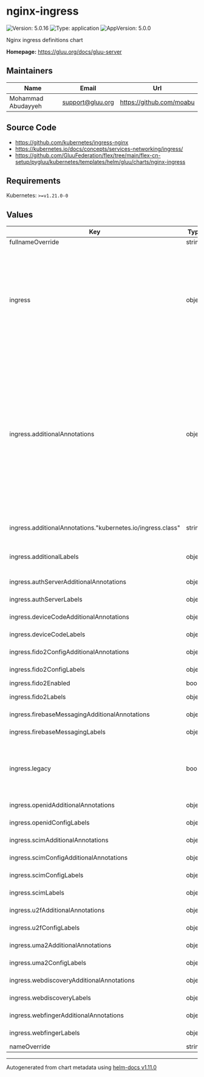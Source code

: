 # nginx-ingress

![Version: 5.0.16](https://img.shields.io/badge/Version-5.0.16-informational?style=flat-square) ![Type: application](https://img.shields.io/badge/Type-application-informational?style=flat-square) ![AppVersion: 5.0.0](https://img.shields.io/badge/AppVersion-5.0.0-informational?style=flat-square)

Nginx ingress definitions chart

**Homepage:** <https://gluu.org/docs/gluu-server>

## Maintainers

| Name | Email | Url |
| ---- | ------ | --- |
| Mohammad Abudayyeh | <support@gluu.org> | <https://github.com/moabu> |

## Source Code

* <https://github.com/kubernetes/ingress-nginx>
* <https://kubernetes.io/docs/concepts/services-networking/ingress/>
* <https://github.com/GluuFederation/flex/tree/main/flex-cn-setup/pygluu/kubernetes/templates/helm/gluu/charts/nginx-ingress>

## Requirements

Kubernetes: `>=v1.21.0-0`

## Values

| Key | Type | Default | Description |
|-----|------|---------|-------------|
| fullnameOverride | string | `""` |  |
| ingress | object | `{"additionalAnnotations":{"kubernetes.io/ingress.class":"nginx"},"additionalLabels":{},"authServerAdditionalAnnotations":{},"authServerLabels":{},"deviceCodeAdditionalAnnotations":{},"deviceCodeLabels":{},"enabled":true,"fido2ConfigAdditionalAnnotations":{},"fido2ConfigLabels":{},"fido2Enabled":false,"fido2Labels":{},"firebaseMessagingAdditionalAnnotations":{},"firebaseMessagingLabels":{},"hosts":["demoexample.gluu.org"],"legacy":false,"openidAdditionalAnnotations":{},"openidConfigLabels":{},"path":"/","scimAdditionalAnnotations":{},"scimConfigAdditionalAnnotations":{},"scimConfigLabels":{},"scimLabels":{},"tls":[{"hosts":["demoexample.gluu.org"],"secretName":"tls-certificate"}],"u2fAdditionalAnnotations":{},"u2fConfigLabels":{},"uma2AdditionalAnnotations":{},"uma2ConfigLabels":{},"webdiscoveryAdditionalAnnotations":{},"webdiscoveryLabels":{},"webfingerAdditionalAnnotations":{},"webfingerLabels":{}}` | Nginx ingress definitions chart |
| ingress.additionalAnnotations | object | `{"kubernetes.io/ingress.class":"nginx"}` | Additional annotations that will be added across all ingress definitions in the format of {cert-manager.io/issuer: "letsencrypt-prod"}. key app is taken Enable client certificate authentication nginx.ingress.kubernetes.io/auth-tls-verify-client: "optional" Create the secret containing the trusted ca certificates nginx.ingress.kubernetes.io/auth-tls-secret: "gluu/tls-certificate" Specify the verification depth in the client certificates chain nginx.ingress.kubernetes.io/auth-tls-verify-depth: "1" Specify if certificates are passed to upstream server nginx.ingress.kubernetes.io/auth-tls-pass-certificate-to-upstream: "true" |
| ingress.additionalAnnotations."kubernetes.io/ingress.class" | string | `"nginx"` | Required annotation below. Use kubernetes.io/ingress.class: "public" for microk8s. |
| ingress.additionalLabels | object | `{}` | Additional labels that will be added across all ingress definitions in the format of {mylabel: "myapp"} |
| ingress.authServerAdditionalAnnotations | object | `{}` | Auth server ingress resource additional annotations. |
| ingress.authServerLabels | object | `{}` | Auth server config ingress resource labels. key app is taken |
| ingress.deviceCodeAdditionalAnnotations | object | `{}` | device-code ingress resource additional annotations. |
| ingress.deviceCodeLabels | object | `{}` | device-code ingress resource labels. key app is taken |
| ingress.fido2ConfigAdditionalAnnotations | object | `{}` | fido2 config ingress resource additional annotations. |
| ingress.fido2ConfigLabels | object | `{}` | fido2 config ingress resource labels. key app is taken |
| ingress.fido2Enabled | bool | `false` | Enable all fido2 endpoints |
| ingress.fido2Labels | object | `{}` | fido2 ingress resource labels. key app is taken |
| ingress.firebaseMessagingAdditionalAnnotations | object | `{}` | Firebase Messaging ingress resource additional annotations. |
| ingress.firebaseMessagingLabels | object | `{}` | Firebase Messaging ingress resource labels. key app is taken |
| ingress.legacy | bool | `false` | Enable use of legacy API version networking.k8s.io/v1beta1 to support kubernetes 1.18. This flag should be removed next version release along with nginx-ingress/templates/ingress-legacy.yaml. |
| ingress.openidAdditionalAnnotations | object | `{}` | openid-configuration ingress resource additional annotations. |
| ingress.openidConfigLabels | object | `{}` | openid-configuration ingress resource labels. key app is taken |
| ingress.scimAdditionalAnnotations | object | `{}` | SCIM ingress resource additional annotations. |
| ingress.scimConfigAdditionalAnnotations | object | `{}` | SCIM config ingress resource additional annotations. |
| ingress.scimConfigLabels | object | `{}` | webdiscovery ingress resource labels. key app is taken |
| ingress.scimLabels | object | `{}` | scim config ingress resource labels. key app is taken |
| ingress.u2fAdditionalAnnotations | object | `{}` | u2f config ingress resource additional annotations. |
| ingress.u2fConfigLabels | object | `{}` | u2f config ingress resource labels. key app is taken |
| ingress.uma2AdditionalAnnotations | object | `{}` | uma2 config ingress resource additional annotations. |
| ingress.uma2ConfigLabels | object | `{}` | uma 2 config ingress resource labels. key app is taken |
| ingress.webdiscoveryAdditionalAnnotations | object | `{}` | webdiscovery ingress resource additional annotations. |
| ingress.webdiscoveryLabels | object | `{}` | webdiscovery ingress resource labels. key app is taken |
| ingress.webfingerAdditionalAnnotations | object | `{}` | webfinger ingress resource additional annotations. |
| ingress.webfingerLabels | object | `{}` | webfinger ingress resource labels. key app is taken |
| nameOverride | string | `""` |  |

----------------------------------------------
Autogenerated from chart metadata using [helm-docs v1.11.0](https://github.com/norwoodj/helm-docs/releases/v1.11.0)
